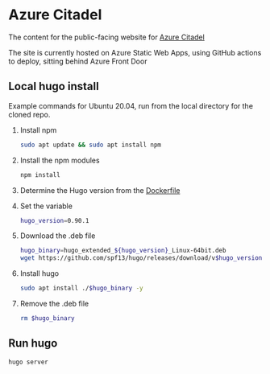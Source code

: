 # Azure Citadel

The content for the public-facing website for [Azure Citadel](https://azurecitadel.com)

The site is currently hosted on Azure Static Web Apps, using GitHub actions to deploy, sitting behind Azure Front Door

## Local hugo install

Example commands for Ubuntu 20.04, run from the local directory for the cloned repo.

1. Install npm

    ```bash
    sudo apt update && sudo apt install npm
    ```

1. Install the npm modules

    ```bash
    npm install
    ```

1. Determine the Hugo version from the [Dockerfile](.devcontainer/Dockerfile)
1. Set the variable

    ```bash
    hugo_version=0.90.1
    ```

1. Download the .deb file

    ```bash
    hugo_binary=hugo_extended_${hugo_version}_Linux-64bit.deb
    wget https://github.com/spf13/hugo/releases/download/v$hugo_version/$hugo_binary
    ```

1. Install hugo

    ```bash
    sudo apt install ./$hugo_binary -y
    ```

1. Remove the .deb file

    ```bash
    rm $hugo_binary
    ```

## Run hugo

```bash
hugo server
```
